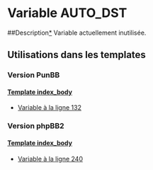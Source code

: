 # Variable AUTO_DST

##Description[*](https://fa-tvars.appspot.com/var/AUTO_DST)
Variable actuellement inutilisée.

## Utilisations dans les templates

### Version PunBB

#### [Template index_body](punbb/index_body.md#readme)
* [Variable &agrave; la ligne 132](../punbb/index_body.tpl#L132)

### Version phpBB2

#### [Template index_body](subsilver/index_body.md#readme)
* [Variable &agrave; la ligne 240](../subsilver/index_body.tpl#L240)